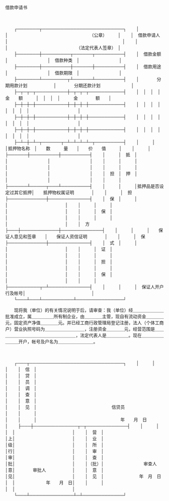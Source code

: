 



借款申请书



 

　　


　　┌───────┬──────────────────────────┐
　　│　　　　　　　│　　　　　　　　　　　　　　　　　　　（公章）　　　│
　　│　借款申请人　│　　　　　　　　　　　　　　　　　　　　　　　　　　│
　　│　　　　　　　│　　　　　　　　　　　　　　　　（法定代表人签章）　│
　　├───────┼─────────┬──────┬─────────┤
　　│　借款金额　　│　　　　　　　　　│　借款种类　│　　　　　　　　　│
　　├───────┼─────────┼──────┼─────────┤
　　│　借款用途　　│　　　　　　　　　│　借款期限　│　　　　　　　　　│
　　├───────┴────────┬┴──────┴─────────┤
　　│　　　　分期用款计划　　　　　　│　　　　分期还款计划　　　　　　　│
　　├─┬─┬─┬──────────┼─┬─┬─┬───────────┤
　　│　│　│　│　　　金　　额　　　│　│　│　│　　　金　　　　额　　│
　　├─┼─┼─┼──────────┼─┼─┼─┼───────────┤
　　│　│　│　│　　　　　　　　　　│　│　│　│　　　　　　　　　　　│
　　├─┼─┼─┼──────────┼─┼─┼─┼───────────┤
　　│　│　│　│　　　　　　　　　　│　│　│　│　　　　　　　　　　　│
　　├─┼─┼─┼──────────┼─┼─┼─┼───────────┤
　　│　│　│　│　　　　　　　　　　│　│　│　│　　　　　　　　　　　│
　　├─┴─┼─┴─┬──────┬─┴─┴─┴─┴─┬─────────┤
　　│　　　│　　　│抵押物名称　│　　数　　　量　　│　　价　　值　　　│
　　│　　　│　　　├──────┼─────────┼─────────┤
　　│　　　│　抵　│　　　　　　│　　　　　　　　　│　　　　　　　　　│
　　│　　　│　　　│　　　　　　│　　　　　　　　　│　　　　　　　　　│
　　│　　　│　　　│　　　　　　│　　　　　　　　　│　　　　　　　　　│
　　│　担　│　押　│　　　　　　│　　　　　　　　　│　　　　　　　　　│
　　│　　　│　　　├──────┴─────┬───┴─────────┤
　　│　　　│　　　│抵押品是否设定过其它抵押│　　抵押物权属证明　　　　│
　　│　　　│　担　├────────────┼─────────────┤
　　│　保　│　　　│　　　　　　　　　　　　│　　　　　　　　　　　　　│
　　│　　　│　　　│　　　　　　　　　　　　│　　　　　　　　　　　　　│
　　│　　　│　保　│　　　　　　　　　　　　│　　　　　　　　　　　　　│
　　│　　　│　　　│　　　　　　　　　　　　│　　　　　　　　　　　　　│
　　│　方　├───┼────────────┼─────────────┤
　　│　　　│　　　│　　保证人意见和签章　　│　　保证人资信证明　　　　│
　　│　　　│　保　├────────────┼─────────────┤
　　│　式　│　　　│　　　　　　　　　　　　│　　　　　　　　　　　　　│
　　│　　　│　证　│　　　　　　　　　　　　│　　　　　　　　　　　　　│
　　│　　　│　　　│　　　　　　　　　　　　│　　　　　　　　　　　　　│
　　│　　　│　担　│　　　　　　　　　　　　│　　　　　　　　　　　　　│
　　│　　　│　　　│　　　　　　　　　　　　│　　　　　　　　　　　　　│
　　│　　　│　保　│　　　　　　　　　　　　│　　　　　　　　　　　　　│
　　│　　　│　　　├──────────┬─┴─────────────┤
　　│　　　│　　　│　保证人开户行及帐号│　　　　　　　　　　　　　　　│
　　└───┴───┴──────────┴───────────────┘
　　


　　现将我（单位）的有关情况说明于后，请审查：我（单位）经＿＿＿＿＿＿＿批准成立，属＿＿＿＿＿所有制企业，由＿＿＿＿主管，现自有流动资金＿＿＿＿元，固定资产净值＿＿＿＿元。并已经工商行政管理局登记注册，法人（个体工商户）营业执照号码为＿＿＿＿＿＿＿＿＿，注册资金＿＿＿＿元，经营范围是＿＿＿＿＿＿＿＿＿＿＿＿＿＿＿＿＿＿，法定代表人是＿＿＿＿＿。现在＿＿＿＿＿＿＿＿开户，帐号及户名为＿＿＿＿＿＿＿＿。

　　


　　┌───┬──────────────────────────────┐
　　│　　　│　　　　　　　　　　　　　　　　　　　　　　　　　　　　　　│
　　│　信　│　　　　　　　　　　　　　　　　　　　　　　　　　　　　　　│
　　│　贷　│　　　　　　　　　　　　　　　　　　　　　　　　　　　　　　│
　　│　员　│　　　　　　　　　　　　　　　　　　　　　　　　　　　　　　│
　　│　调　│　　　　　　　　　　　　　　　　　　　　　　　　　　　　　　│
　　│　查　│　　　　　　　　　　　　　　　　　　　　　　　　　　　　　　│
　　│　意　│　　　　　　　　　　　　　　　　　　　　　　　　　　　　　　│
　　│　见　│　　　　　　　　　　　　　　　　　信贷员　　　　　　　　　　│
　　│　　　│　　　　　　　　　　　　　　　　　　　　　　　　　　　　　　│
　　│　　　│　　　　　　　　　　　　　　　　　　　年　　月　日　　　　　│
　　├───┼──────────────┬─┬─────────────┤
　　│　　　│　　　　　　　　　　　　　　│　│　　　　　　　　　　　　　│
　　│　营　│　　　　　　　　　　　　　　│上│　　　　　　　　　　　　　│
　　│　业　│　　　　　　　　　　　　　　│级│　　　　　　　　　　　　　│
　　│　所　│　　　　　　　　　　　　　　│行│　　　　　　　　　　　　　│
　　│　审　│　　　　　　　　　　　　　　│审│　　　　　　　　　　　　　│
　　│　查　│　　　　　　　　　　　　　　│批│　　　　　　　　　　　　　│
　　│（批）│　　　　　　　　　审查人　　│意│　　　　审批人　　　　　　│
　　│　意　│　　　　　　　　　　　　　　│见│　　　　　　　　　　　　　│
　　│　见　│　　　　　　　　年　月　日　│　│　　　　　　　年　　月　日│
　　│　　　│　　　　　　　　　　　　　　│　│　　　　　　　　　　　　　│
　　└───┴──────────────┴─┴─────────────┘
　　
